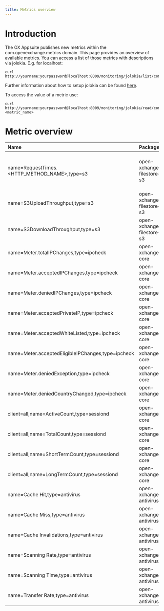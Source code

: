 ```yaml
---
title: Metrics overview
---
```


# Introduction

The OX Appsuite publishes new metrics within the com.openexchange.metrics domain. This page provides an overview of available metrics.
You can access a list of those metrics with descriptions via jolokia. E.g. for localhost:

```
curl http://yourname:yourpassword@localhost:8009/monitoring/jolokia/list/com.openexchange.metrics
```

Further information about how to setup jolokia can be found [here](login_counter_howto.html).

To access the value of a metric use:

```
curl http://yourname:yourpassword@localhost:8009/monitoring/jolokia/read/com.openexchange.metrics:<metric_name>
```


# Metric overview

| Name                                              | Package                   | Additional info         | Required configuration |
|:--------------------------------------------------|:--------------------------|:------------------------|:----------------------:|
| name=RequestTimes.<HTTP_METHOD_NAME>,type=s3      | open-xchange-filestore-s3 | The <HTTP_METHOD_NAME> must be replaced with the corresponding http method (e.g. 'GET' or 'PUT'). | [property](https://documentation.open-xchange.com/components/middleware/config{{ site.baseurl }}/#mode=search&term=com.openexchange.filestore.s3.metricCollection) |
| name=S3UploadThroughput,type=s3                   | open-xchange-filestore-s3 ||[property](https://documentation.open-xchange.com/components/middleware/config{{ site.baseurl }}/#mode=search&term=com.openexchange.filestore.s3.metricCollection) |
| name=S3DownloadThroughput,type=s3                 | open-xchange-filestore-s3 ||[property](https://documentation.open-xchange.com/components/middleware/config{{ site.baseurl }}/#mode=search&term=com.openexchange.filestore.s3.metricCollection) |
| name=Meter.totalIPChanges,type=ipcheck            | open-xchange-core |||
| name=Meter.acceptedIPChanges,type=ipcheck         | open-xchange-core |||
| name=Meter.deniedIPChanges,type=ipcheck           | open-xchange-core |||
| name=Meter.acceptedPrivateIP,type=ipcheck         | open-xchange-core |||
| name=Meter.acceptedWhiteListed,type=ipcheck       | open-xchange-core |||
| name=Meter.acceptedEligibleIPChanges,type=ipcheck | open-xchange-core |||
| name=Meter.deniedException,type=ipcheck           | open-xchange-core |||
| name=Meter.deniedCountryChanged,type=ipcheck      | open-xchange-core |||
| client=all,name=ActiveCount,type=sessiond         | open-xchange-core |||
| client=all,name=TotalCount,type=sessiond          | open-xchange-core |||
| client=all,name=ShortTermCount,type=sessiond      | open-xchange-core |||
| client=all,name=LongTermCount,type=sessiond       | open-xchange-core |||
| name=Cache Hit,type=antivirus                     | open-xchange-antivirus |||
| name=Cache Miss,type=antivirus                    | open-xchange-antivirus |||
| name=Cache Invalidations,type=antivirus           | open-xchange-antivirus |||
| name=Scanning Rate,type=antivirus                 | open-xchange-antivirus |||
| name=Scanning Time,type=antivirus                 | open-xchange-antivirus |||
| name=Transfer Rate,type=antivirus                 | open-xchange-antivirus |||
